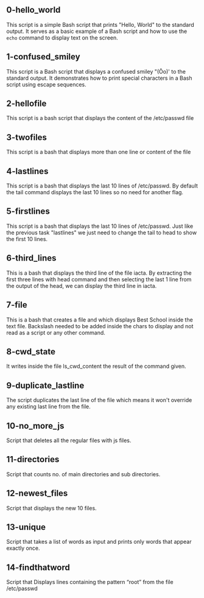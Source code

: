 ## 0-hello_world

This script is a simple Bash script that prints "Hello, World" to the standard output. It serves as a basic example of a Bash script and how to use the `echo` command to display text on the screen.

## 1-confused_smiley

This script is a Bash script that displays a confused smiley "(Ôo)' to the standard output. It demonstrates how to print special characters in a Bash script using escape sequences.

## 2-hellofile

This script is a bash script that displays the content of the /etc/passwd file

## 3-twofiles

This script is a bash that displays more than one line or content of the file

## 4-lastlines

This script is a bash that displays the last 10 lines of /etc/passwd. By default the tail command displays the last 10 lines so no need for another flag.

## 5-firstlines

This script is a bash that displays the last 10 lines of /etc/passwd. Just like the previous task "lastlines" we just need to change the tail to head to show the first 10 lines.

## 6-third_lines

This is a bash that displays the third line of the file iacta. By extracting the first three lines with head command and then selecting the last 1 line from the output of the head, we can display the third line in iacta.

## 7-file

This is a bash that creates a file and which displays Best School inside the text file. Backslash needed to be added inside the chars to display and not read as a script or any other command.

## 8-cwd_state

It writes inside the file ls_cwd_content the result of the command given.

## 9-duplicate_lastline

The script duplicates the last line of the file which means it won't override any existing last line from the file.

## 10-no_more_js

Script that deletes all the regular files with js files.

## 11-directories

Script that counts no. of main directories and sub directories.

## 12-newest_files

Script that displays the new 10 files.

## 13-unique

Script that takes a list of words as input and prints only words that appear exactly once.

## 14-findthatword

Script that Displays lines containing the pattern “root” from the file /etc/passwd
